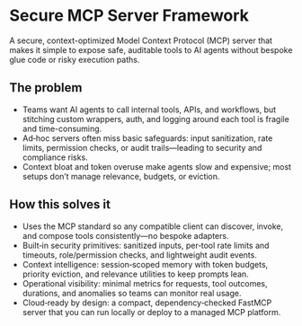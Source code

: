# Secure MCP Server Framework

A secure, context-optimized Model Context Protocol (MCP) server that makes it simple to expose safe, auditable tools to AI agents without bespoke glue code or risky execution paths.

## The problem
- Teams want AI agents to call internal tools, APIs, and workflows, but stitching custom wrappers, auth, and logging around each tool is fragile and time-consuming.
- Ad‑hoc servers often miss basic safeguards: input sanitization, rate limits, permission checks, or audit trails—leading to security and compliance risks.
- Context bloat and token overuse make agents slow and expensive; most setups don’t manage relevance, budgets, or eviction.

## How this solves it
- Uses the MCP standard so any compatible client can discover, invoke, and compose tools consistently—no bespoke adapters.
- Built‑in security primitives: sanitized inputs, per‑tool rate limits and timeouts, role/permission checks, and lightweight audit events.
- Context intelligence: session‑scoped memory with token budgets, priority eviction, and relevance utilities to keep prompts lean.
- Operational visibility: minimal metrics for requests, tool outcomes, durations, and anomalies so teams can monitor real usage.
- Cloud‑ready by design: a compact, dependency‑checked FastMCP server that you can run locally or deploy to a managed MCP platform.

